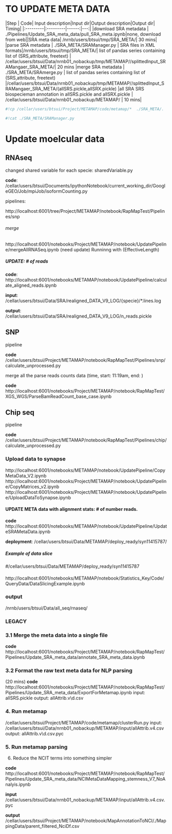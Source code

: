 
# TO UPDATE META DATA


|Step | Code| Input description|Input dir|Output description|Output dir| Timing|
|:---------|:---------|------:|---:|
|download SRA metadata | ./Pipelines/Update_SRA_meta_data/pull_SRA_meta.ipynb|none, download from web||SRA meta data| /nrnb/users/btsui/tmp/SRA_META/| 30 mins|
|parse SRA metadata | ./SRA_META/SRAManager.py |  SRA files in XML formats|/nrnb/users/btsui/tmp/SRA_META/| list of pandas series containing list of (SRS,attribute, freetext) | /cellar/users/btsui/Data/nrnb01_nobackup/tmp/METAMAP//splittedInput_SRAMangaer_SRA_META/| 20 mins
|merge SRA metadata | ./SRA_META/SRAmerge.py | list of pandas series containing list of (SRS,attribute, freetext) |/cellar/users/btsui/Data/nrnb01_nobackup/tmp/METAMAP//splittedInput_SRAMangaer_SRA_META/(allSRS.pickle,allSRX.pickle) |all SRA SRS biospecieman annotation in allSRS.pickle and allSRX.pickle  | /cellar/users/btsui/Data/nrnb01_nobackup/METAMAP/ | 10 mins| 



```python
#!cp /cellar/users/btsui/Project/METAMAP/code/metamap/*  ./SRA_META/.
```


```python
#!cat ./SRA_META/SRAManager.py 
```

# Update moelcular data



##  RNAseq
 changed shared variable for each specie: sharedVariable.py

**code**: /cellar/users/btsui/Documents/ipythonNotebook/current_working_dir/GoogleGEO/Job/mpiJob/isoformCounting.py

pipelines: 

http://localhost:6001/tree/Project/METAMAP/notebook/RapMapTest/Pipelines/snp

###### merge
http://localhost:6001/notebooks/Project/METAMAP/notebook/UpdatePipeline/mergeAllRNASeq.ipynb (need update)
Runninng with (EffectiveLength)


##### UPDATE: # of reads 

**code**: http://localhost:6001/notebooks/METAMAP/notebook/UpdatePipeline/calculate_aligned_reads.ipynb

**input**: /cellar/users/btsui/Data/SRA/realigned_DATA_V9_LOG/{specie}/*.lines.log

**output**: /cellar/users/btsui/Data/SRA/realigned_DATA_V9_LOG/n_reads.pickle

## SNP
pipeline

**code** /cellar/users/btsui/Project/METAMAP/notebook/RapMapTest/Pipelines/snp/calculate_unprocessed.py

merge all the parse reads counts data  (time, start: 11:19am, end: )

**code** http://localhost:6001/notebooks/Project/METAMAP/notebook/RapMapTest/XGS_WGS/ParseBamReadCount_base_case.ipynb

## Chip seq
pipeline 

**code** /cellar/users/btsui/Project/METAMAP/notebook/RapMapTest/Pipelines/chip/calculate_unprocessed.py



### Upload data to synapse
http://localhost:6001/notebooks/METAMAP/notebook/UpdatePipeline/CopyMetaData_V2.ipynb
http://localhost:6001/notebooks/Project/METAMAP/notebook/UpdatePipeline/CopyMatrices_v2.ipynb
http://localhost:6001/notebooks/Project/METAMAP/notebook/UpdatePipeline/UploadDataToSynapse.ipynb


#### UPDATE META data with alignment stats: # of number reads. 

**code** http://localhost:6001/notebooks/METAMAP/notebook/UpdatePipeline/UpdateSRAMetaData.ipynb

**deployment**: /cellar/users/btsui/Data/METAMAP/deploy_ready/syn11415787/
#####  Example of data slice
#/cellar/users/btsui/Data/METAMAP/deploy_ready/syn11415787
#### 
http://localhost:6001/notebooks/METAMAP/notebook/Statistics_Key/Code/QueryData/DataSlicingExample.ipynb

### output
/nrnb/users/btsui/Data/all_seq/rnaseq/

### LEGACY




### 3.1 Merge the meta data into a single file

**code** http://localhost:6001/notebooks/Project/METAMAP/notebook/RapMapTest/Pipelines/Update_SRA_meta_data/annotate_SRA_meta_data.ipynb

### 3.2 Format the raw text meta data for NLP parsing 

(20 mins)
**code** http://localhost:6001/notebooks/Project/METAMAP/notebook/RapMapTest/Pipelines/Update_SRA_meta_data/ExportForMetamap.ipynb
input: allSRS.pickle
output: allAttrib.v\d.csv


### 4. Run metamap 
/cellar/users/btsui/Project/METAMAP/code/metamap/clusterRun.py
input: /cellar/users/btsui/Data/nrnb01_nobackup/METAMAP/input/allAttrib.v4.csv
output: allAttrib.v\d.csv.pyc

### 5. Run metamap parsing

6. Reduce the NCIT terms into something simpler

**code** http://localhost:6001/notebooks/Project/METAMAP/notebook/RapMapTest/Pipelines/Update_SRA_meta_data/NCIMetaDataMapping_stemness_V7_NoAnalyis.ipynb

**input** /cellar/users/btsui/Data/nrnb01_nobackup/METAMAP/input/allAttrib.v4.csv.pyc

**output** /cellar/users/btsui/Project/METAMAP/notebook/MapAnnotationToNCI/./MappingData/parent_filtered_NciDf.csv

